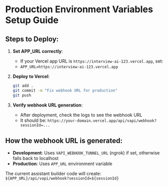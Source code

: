 # Production Environment Variables Setup Guide

## Steps to Deploy:

1. **Set APP_URL correctly**: 
   - If your Vercel app URL is `https://interview-ai-123.vercel.app`, set:
   - `APP_URL=https://interview-ai-123.vercel.app`

2. **Deploy to Vercel**:
   ```bash
   git add .
   git commit -m "Fix webhook URL for production"
   git push
   ```

3. **Verify webhook URL generation**:
   - After deployment, check the logs to see the webhook URL
   - It should be: `https://your-domain.vercel.app/api/vapi/webhook?sessionId=...`

## How the webhook URL is generated:

- **Development**: Uses `VAPI_WEBHOOK_TUNNEL_URL` (ngrok) if set, otherwise falls back to localhost
- **Production**: Uses `APP_URL` environment variable

The current assistant builder code will create:
`${APP_URL}/api/vapi/webhook?sessionId=${sessionId}`
